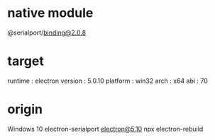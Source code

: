 # native module
@serialport/binding@2.0.8

# target
runtime     : electron 
version     : 5.0.10
platform    : win32
arch        : x64
abi         : 70

# origin
Windows 10 
electron-serialport 
electron@5.10 
npx electron-rebuild 


